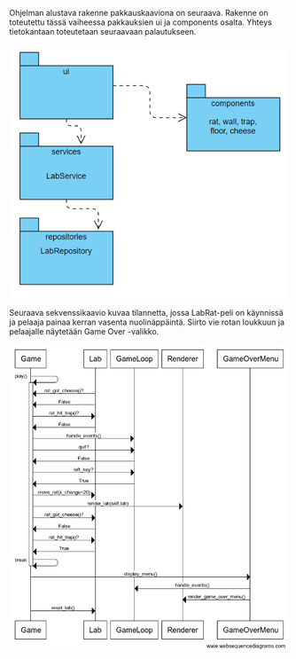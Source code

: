 Ohjelman alustava rakenne pakkauskaaviona on seuraava. Rakenne on toteutettu tässä vaiheessa pakkauksien ui ja components osalta. Yhteys tietokantaan toteutetaan seuraavaan palautukseen.

![Projektin pakkauskaavio](kuvat/pakkauskaavio.png)

Seuraava sekvenssikaavio kuvaa tilannetta, jossa LabRat-peli on käynnissä ja pelaaja painaa kerran vasenta nuolinäppäintä. Siirto vie rotan loukkuun ja pelaajalle näytetään Game Over -valikko.

![Projektin sekvenssikaavio](kuvat/sekvenssikaavio.png)
